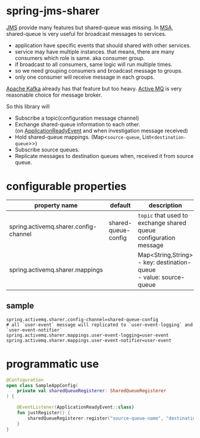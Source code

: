 # spring-jms-sharer
[JMS](https://en.wikipedia.org/wiki/Java_Message_Service) provide many features but shared-queue was missing.
In [MSA](https://en.wikipedia.org/wiki/Microservices), shared-queue is very useful for broadcast messages to services.

* application have specific events that should shared with other services.
* service may have multiple instances. that means, there are many consumers which role is same. aka consumer group.
* if broadcast to all consumers, same logic will run multiple times.
* so we need grouping consumers and broadcast message to groups.
* only one consumer will receive message in each groups.

[Apache Kafka](https://kafka.apache.org/) already has that feature but too heavy.
[Active MQ](https://activemq.apache.org) is very reasonable choice for message broker.

So this library will
* Subscribe a topic(configuration message channel)
* Exchange shared-queue information to each other.  
    (on [ApplicationReadyEvent](https://docs.spring.io/spring-boot/docs/2.2.2.RELEASE/reference/html/spring-boot-features.html#boot-features-application-events-and-listeners) and when investigation message received)
* Hold shared-queue mappings. (Map&lt;`source-queue`, List&lt;`destination-queue`&gt;&gt;)
* Subscribe source queues.
* Replicate messages to destination queues when, received it from source queue.

# configurable properties
| property name | default | description |
| ---- | ---- | ---- |
| spring.activemq.sharer.config-channel | shared-queue-config | `topic` that used to exchange shared queue configuration message |
| spring.activemq.sharer.mappings |  | Map&lt;String,String&gt; <br> - key: destination-queue <br> - value: source-queue |
## sample
```properties
spring.activemq.sharer.config-channel=shared-queue-config
# all `user-event` message will replicated to `user-event-logging` and `user-event-notifier` 
spring.activemq.sharer.mappings.user-event-logging=user-event
spring.activemq.sharer.mappings.user-event-notifier=user-event
```

# programmatic use
```kotlin
@Configuration
open class SampleAppConfig(
    private val sharedQueueRegisterer: SharedQueueRegisterer
) {

    @EventListener(ApplicationReadyEvent::class)
    fun justRegister() {
        sharedQueueRegisterer.register("source-queue-name", "destination-queue-name")
    }
}
```
